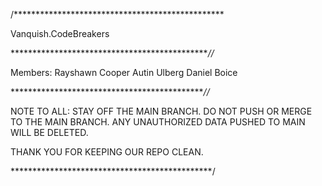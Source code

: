 /************************************************ 

Vanquish.CodeBreakers

**********************************************//*

Members:
Rayshawn Cooper
Autin Ulberg
Daniel Boice

*********************************************//*

NOTE TO ALL: STAY OFF THE MAIN BRANCH. DO NOT PUSH OR MERGE TO THE MAIN BRANCH. ANY UNAUTHORIZED DATA PUSHED TO MAIN WILL BE DELETED. 

THANK YOU FOR KEEPING OUR REPO CLEAN.

**********************************************/
